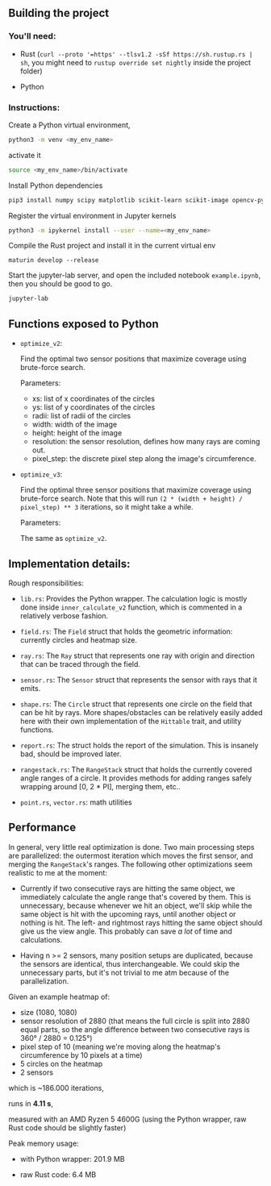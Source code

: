 ## Building the project

### You'll need:

- Rust (`curl --proto '=https' --tlsv1.2 -sSf https://sh.rustup.rs | sh`, you might need to `rustup override set nightly` inside the project folder)

- Python

### Instructions:

Create a Python virtual environment,

```bash
python3 -m venv <my_env_name>
```

activate it

```bash
source <my_env_name>/bin/activate
```

Install Python dependencies

```bash
pip3 install numpy scipy matplotlib scikit-learn scikit-image opencv-python jupyterlab ipykernel maturin tqdm
```

Register the virtual environment in Jupyter kernels

```bash
python3 -m ipykernel install --user --name=<my_env_name>
```

Compile the Rust project and install it in the current virtual env

```
maturin develop --release
```

Start the jupyter-lab server, and open the included notebook `example.ipynb`, then you should be good to go.

```bash
jupyter-lab
```

## Functions exposed to Python

- `optimize_v2`:

  Find the optimal two sensor positions that maximize coverage using brute-force search.

  Parameters:

  - xs: list of x coordinates of the circles
  - ys: list of y coordinates of the circles
  - radii: list of radii of the circles
  - width: width of the image
  - height: height of the image
  - resolution: the sensor resolution, defines how many rays are coming out.
  - pixel_step: the discrete pixel step along the image's circumference.

- `optimize_v3`:

  Find the optimal three sensor positions that maximize coverage using brute-force search. Note that this will run `(2 * (width + height) / pixel_step) ** 3` iterations, so it might take a while.

  Parameters:

  The same as `optimize_v2`.

## Implementation details:

Rough responsibilities:

- `lib.rs`: Provides the Python wrapper. The calculation logic is mostly done inside `inner_calculate_v2` function, which
  is commented in a relatively verbose fashion.
- `field.rs`: The `Field` struct that holds the geometric information: currently circles and heatmap size.
- `ray.rs`: The `Ray` struct that represents one ray with origin and direction that can be traced through the field.
- `sensor.rs`: The `Sensor` struct that represents the sensor with rays that it emits.
- `shape.rs`: The `Circle` struct that represents one circle on the field that can be hit by rays. More shapes/obstacles
  can be relatively easily added here with their own implementation of the `Hittable` trait, and utility functions.

- `report.rs`: The struct holds the report of the simulation. This is insanely bad, should be improved later.

- `rangestack.rs`: The `RangeStack` struct that holds the currently covered angle ranges of a circle. It provides methods for
  adding ranges safely wrapping around [0, 2 * PI], merging them, etc..

- `point.rs`, `vector.rs`: math utilities

## Performance

In general, very little real optimization is done. Two main processing steps are parallelized: the outermost iteration which moves the first sensor, and merging the `RangeStack`'s ranges.
The following other optimizations seem realistic to me at the moment:

- Currently if two consecutive rays are hitting the same object, we immediately calculate the angle range that's covered by them. This is unnecessary, because whenever we hit an object, we'll skip while the same object is hit with the upcoming rays, until another object or nothing is hit. The left- and rightmost rays hitting the same object should give us the view angle. This probably can save _a lot_ of time and calculations.

- Having n >= 2 sensors, many position setups are duplicated, because the sensors are identical, thus interchangeable. We could skip the unnecessary parts, but it's not trivial to me atm because of the parallelization.

Given an example heatmap of:

- size (1080, 1080)
- sensor resolution of 2880 (that means the full circle is split into 2880 equal parts, so the angle difference between two consecutive rays is 360° / 2880 = 0.125°)
- pixel step of 10 (meaning we're moving along the heatmap's circumference by 10 pixels at a time)
- 5 circles on the heatmap
- 2 sensors

which is ~186.000 iterations,

runs in **4.11 s**,

measured with an AMD Ryzen 5 4600G (using the Python wrapper, raw Rust code should be slightly faster)

Peak memory usage:

- with Python wrapper: 201.9 MB

- raw Rust code: 6.4 MB
